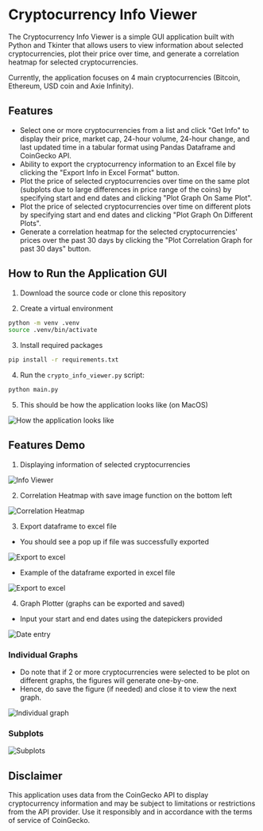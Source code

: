 # Cryptocurrency Info Viewer

The Cryptocurrency Info Viewer is a simple GUI application built with Python and Tkinter that allows users to view information about selected cryptocurrencies, plot their price over time, and generate a correlation heatmap for selected cryptocurrencies.

Currently, the application focuses on 4 main cryptocurrencies (Bitcoin, Ethereum, USD coin and Axie Infinity).

## Features

- Select one or more cryptocurrencies from a list and click "Get Info" to display their price, market cap, 24-hour volume, 24-hour change, and last updated time in a tabular format using Pandas Dataframe and CoinGecko API.
- Ability to export the cryptocurrency information to an Excel file by clicking the "Export Info in Excel Format" button.
- Plot the price of selected cryptocurrencies over time on the same plot (subplots due to large differences in price range of the coins) by specifying start and end dates and clicking "Plot Graph On Same Plot".
- Plot the price of selected cryptocurrencies over time on different plots by specifying start and end dates and clicking "Plot Graph On Different Plots".
- Generate a correlation heatmap for the selected cryptocurrencies' prices over the past 30 days by clicking the "Plot Correlation Graph for past 30 days" button.

## How to Run the Application GUI

1. Download the source code or clone this repository

2. Create a virtual environment

```bash
python -m venv .venv
source .venv/bin/activate
```

3. Install required packages

```bash
pip install -r requirements.txt
```

4. Run the `crypto_info_viewer.py` script:

```bash
python main.py
```

5. This should be how the application looks like (on MacOS)

![How the application looks like](images/GUI.png )

## Features Demo

1. Displaying information of selected cryptocurrencies

![Info Viewer](images/info.png)

2. Correlation Heatmap with save image function on the bottom left

![Correlation Heatmap](images/corr_graph.png)

3. Export dataframe to excel file

* You should see a pop up if file was successfully exported

![Export to excel](images/excel_popup.png)

* Example of the dataframe exported in excel file

![Export to excel](images/excel_file_eg.png)

4. Graph Plotter (graphs can be exported and saved)

* Input your start and end dates using the datepickers provided

![Date entry](images/date_entry.png)

### Individual Graphs
* Do note that if 2 or more cryptocurrencies were selected to be plot on different graphs, the figures will generate one-by-one.
* Hence, do save the figure (if needed) and close it to view the next graph.

![Individual graph](images/individual_graph.png)

### Subplots 
![Subplots](images/subplots.png)

## Disclaimer
This application uses data from the CoinGecko API to display cryptocurrency information and may be subject to limitations or restrictions from the API provider. Use it responsibly and in accordance with the terms of service of CoinGecko.